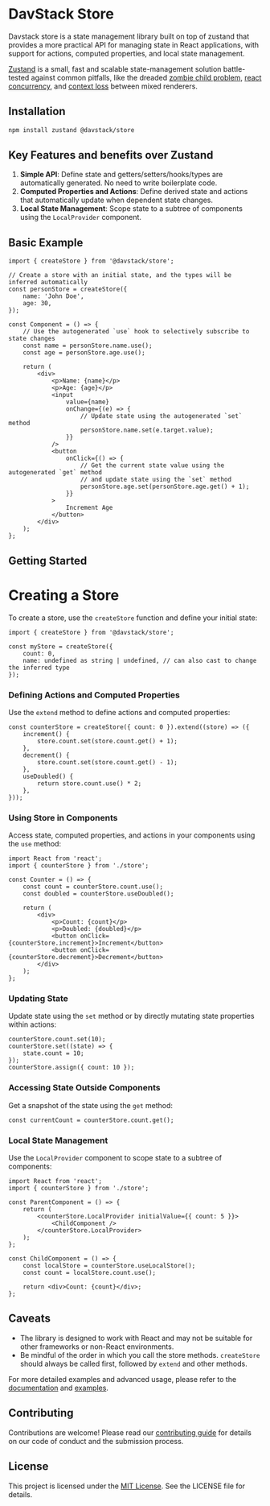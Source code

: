 # DavStack Store

Davstack store is a state management library built on top of zustand that provides a more practical API for managing state in React applications, with support for actions, computed properties, and local state management.

[Zustand](https://github.com/pmndrs/zustand) is a small, fast and scalable state-management solution battle-tested against common pitfalls, like the dreaded [zombie child problem](https://react-redux.js.org/api/hooks#stale-props-and-zombie-children), [react concurrency](https://github.com/bvaughn/rfcs/blob/useMutableSource/text/0000-use-mutable-source.md), and [context loss](https://github.com/facebook/react/issues/13332) between mixed renderers.

## Installation

```bash
npm install zustand @davstack/store
```

## Key Features and benefits over Zustand

1. **Simple API**: Define state and getters/setters/hooks/types are automatically generated. No need to write boilerplate code.
2. **Computed Properties and Actions**: Define derived state and actions that automatically update when dependent state changes.
3. **Local State Management**: Scope state to a subtree of components using the `LocalProvider` component.

## Basic Example

```tsx
import { createStore } from '@davstack/store';

// Create a store with an initial state, and the types will be inferred automatically
const personStore = createStore({
	name: 'John Doe',
	age: 30,
});

const Component = () => {
	// Use the autogenerated `use` hook to selectively subscribe to state changes
	const name = personStore.name.use();
	const age = personStore.age.use();

	return (
		<div>
			<p>Name: {name}</p>
			<p>Age: {age}</p>
			<input
				value={name}
				onChange={(e) => {
					// Update state using the autogenerated `set` method
					personStore.name.set(e.target.value);
				}}
			/>
			<button
				onClick={() => {
					// Get the current state value using the autogenerated `get` method
					// and update state using the `set` method
					personStore.age.set(personStore.age.get() + 1);
				}}
			>
				Increment Age
			</button>
		</div>
	);
};
```

## Getting Started

# Creating a Store

To create a store, use the `createStore` function and define your initial state:

```tsx
import { createStore } from '@davstack/store';

const myStore = createStore({
	count: 0,
	name: undefined as string | undefined, // can also cast to change the inferred type
});
```

### Defining Actions and Computed Properties

Use the `extend` method to define actions and computed properties:

```tsx
const counterStore = createStore({ count: 0 }).extend((store) => ({
	increment() {
		store.count.set(store.count.get() + 1);
	},
	decrement() {
		store.count.set(store.count.get() - 1);
	},
	useDoubled() {
		return store.count.use() * 2;
	},
}));
```

### Using Store in Components

Access state, computed properties, and actions in your components using the `use` method:

```tsx
import React from 'react';
import { counterStore } from './store';

const Counter = () => {
	const count = counterStore.count.use();
	const doubled = counterStore.useDoubled();

	return (
		<div>
			<p>Count: {count}</p>
			<p>Doubled: {doubled}</p>
			<button onClick={counterStore.increment}>Increment</button>
			<button onClick={counterStore.decrement}>Decrement</button>
		</div>
	);
};
```

### Updating State

Update state using the `set` method or by directly mutating state properties within actions:

```tsx
counterStore.count.set(10);
counterStore.set((state) => {
	state.count = 10;
});
counterStore.assign({ count: 10 });
```

### Accessing State Outside Components

Get a snapshot of the state using the `get` method:

```tsx
const currentCount = counterStore.count.get();
```

### Local State Management

Use the `LocalProvider` component to scope state to a subtree of components:

```tsx
import React from 'react';
import { counterStore } from './store';

const ParentComponent = () => {
	return (
		<counterStore.LocalProvider initialValue={{ count: 5 }}>
			<ChildComponent />
		</counterStore.LocalProvider>
	);
};

const ChildComponent = () => {
	const localStore = counterStore.useLocalStore();
	const count = localStore.count.use();

	return <div>Count: {count}</div>;
};
```

## Caveats

- The library is designed to work with React and may not be suitable for other frameworks or non-React environments.
- Be mindful of the order in which you call the store methods. `createStore` should always be called first, followed by `extend` and other methods.

For more detailed examples and advanced usage, please refer to the [documentation](link-to-documentation) and [examples](link-to-examples).

## Contributing

Contributions are welcome! Please read our [contributing guide](link-to-contributing-guide) for details on our code of conduct and the submission process.

## License

This project is licensed under the [MIT License](link-to-license). See the LICENSE file for details.
